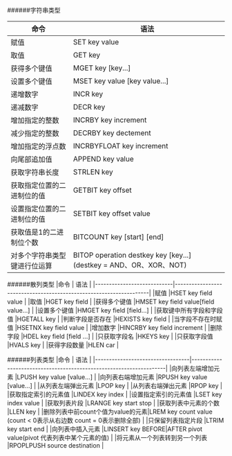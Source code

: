 ######字符串类型

|命令                        |                                语法                                |
|----------------------------|--------------------------------------------------------------------|
|赋值                        |SET key value                                                       |
|取值                        |GET key                                                             |
|获得多个键值                |MGET key [key...]                                                   |
|设置多个键值                |MSET key value [key value...]                                       |
|递增数字                    |INCR key                                                            |
|递减数字                    |DECR key                                                            |
|增加指定的整数              |INCRBY key increment                                                |
|减少指定的整数              |DECRBY key dectement                                                |
|增加指定的浮点数            |INCRBYFLOAT key increment                                           |
|向尾部追加值                |APPEND key value                                                    |
|获取字符串长度              |STRLEN key                                                          | 
|获取指定位置的二进制位的值  |GETBIT key offset                                                   |
|设置指定位置的二进制位的值  |SETBIT key offset value                                             |
|获取值是1的二进制位个数     |BITCOUNT key [start] [end]                                          |
|对多个字符串类型键进行位运算|BITOP operation destkey key [key...] \(destkey = AND、OR、XOR、NOT\)|

######散列类型
|命令                        |                                语法                                |
|----------------------------|--------------------------------------------------------------------|
|赋值                        |HSET key field value                                                |
|取值                        |HGET key field                                                      |
|获得多个键值                |HMSET key field value[field value...]                               |
|设置多个键值                |HMGET key field [field...]                                          |
|获取键中所有字段和字段值    |HGETALL key                                                         |
|判断字段是否存在            |HEXISTS key field                                                   |
|当字段不存在时赋值          |HSETNX key field value                                              |
|增加数字                    |HINCRBY key field increment                                         |
|删除字段                    |HDEL key field [field ...]                                          |
|只获取字段名                |HKEYS key                                                           |
|只获取字段值                |HVALS key                                                           |
|获得字段数量                |HLEN car                                                            |


######列表类型
|命令                              |                                语法                                |
|----------------------------------|--------------------------------------------------------------------|
|向列表左端增加元素                |LPUSH key value [value...]                                          |
|向列表右端增加元素                |RPUSH key value [value...]                                          |
|从列表左端弹出元素                |LPOP  key                                                           |
|从列表右端弹出元素                |RPOP  key                                                           |
|获取指定索引的元素值              |LINDEX key index                                                    |
|设置指定索引的元素值              |LSET key index value                                                |
|获取列表片段                      |LRANGE key start stop                                               |
|获取列表中元素的个数              |LLEN  key                                                           |
|删除列表中前count个值为value的元素|LREM  key count value (count < 0表示从右边数 count = 0表示删除全部) |
|只保留列表指定片段                |LTRIM key start end                                                 |
|向列表中插入元素                  |LINSERT key BEFORE|AFTER pivot value(pivot 代表列表中某个元素的值)  |
|将元素从一个列表转到另一个列表    |RPOPLPUSH source destination                                        |





